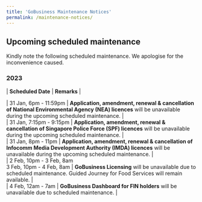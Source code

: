 ```yaml
---
title: 'GoBusiness Maintenance Notices'
permalink: /maintenance-notices/
---
```


## Upcoming scheduled maintenance

Kindly note the following scheduled maintenance. We apologise for the inconvenience caused.

### 2023 

| **Scheduled Date** | **Remarks** |  

| 31 Jan, 6pm - 11:59pm | **Application, amendment, renewal & cancellation of National Environmental Agency (NEA) licences** will be unavailable during the upcoming scheduled maintenance. |    
| 31 Jan, 7:15pm - 9:15pm | **Application, amendment, renewal & cancellation of Singapore Police Force (SPF) licences** will be unavailable during the upcoming scheduled maintenance. |   
| 31 Jan, 8pm - 11pm | **Application, amendment, renewal & cancellation of Infocomm Media Development Authority (IMDA) licences** will be unavailable during the upcoming scheduled maintenance. |           
| 2 Feb, 10pm - 3 Feb, 8am<br>3 Feb, 10pm - 4 Feb, 8am | **GoBusiness Licensing** will be unavailable due to scheduled maintenance. Guided Journey for Food Services will remain available. |    
| 4 Feb, 12am - 7am | **GoBusiness Dashboard for FIN holders** will be unavailable due to scheduled maintenance. | 

<script src="/jquery/jquery.min.js"></script>
<script src="/jquery/resize-tables.js"></script>
